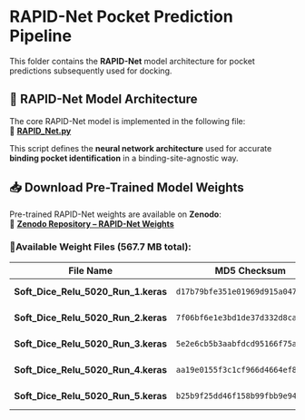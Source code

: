# RAPID-Net Pocket Prediction Pipeline  

This folder contains the **RAPID-Net** model architecture for pocket predictions subsequently used for docking.

## 🚀 RAPID-Net Model Architecture  

The core RAPID-Net model is implemented in the following file:  
📄 **[RAPID_Net.py](https://github.com/BalytskyiJaroslaw/RAPID-Net/blob/main/pocket_prediction_pipeline/RAPID_Net.py)**  

This script defines the **neural network architecture** used for accurate **binding pocket identification** in a binding-site-agnostic way.  

## 📥 Download Pre-Trained Model Weights  

Pre-trained RAPID-Net weights are available on **Zenodo**:  
🔗 **[Zenodo Repository – RAPID-Net Weights](https://zenodo.org/records/14796981)**  
 
### 📌**Available Weight Files (567.7 MB total):**  

| File Name | MD5 Checksum | Size |
|-----------|-------------|------|
| **Soft_Dice_Relu_5020_Run_1.keras** | `d17b79bfe351e01969d915a047bead07` | 113.5 MB |
| **Soft_Dice_Relu_5020_Run_2.keras** | `7f06bf6e1e3bd1de37d332d8ca34002e` | 113.5 MB |
| **Soft_Dice_Relu_5020_Run_3.keras** | `5e2e6cb5b3aabfdcd95166f75ab8c144` | 113.5 MB |
| **Soft_Dice_Relu_5020_Run_4.keras** | `aa19e0155f3c1cf966d4664ef8754ebc` | 113.5 MB |
| **Soft_Dice_Relu_5020_Run_5.keras** | `b25b9f25dd46f158b99fbb9e94ea8168` | 113.5 MB |
